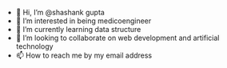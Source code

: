 - 👋 Hi, I’m @shashank gupta
- 👀 I’m interested in being medicoengineer
- 🌱 I’m currently learning data structure
- 💞️ I’m looking to collaborate on web development and artificial technology
- 📫 How to reach me by my email address

<!---
shashank16march/shashank16march is a ✨ special ✨ repository because its `README.md` (this file) appears on your GitHub profile.
You can click the Preview link to take a look at your changes.
--->
